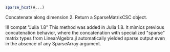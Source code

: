 ```julia
sparse_hcat(A...)
```

Concatenate along dimension 2. Return a SparseMatrixCSC object.

!!! compat "Julia 1.8"
    This method was added in Julia 1.8. It mimics previous concatenation behavior, where the concatenation with specialized "sparse" matrix types from LinearAlgebra.jl automatically yielded sparse output even in the absence of any SparseArray argument.


